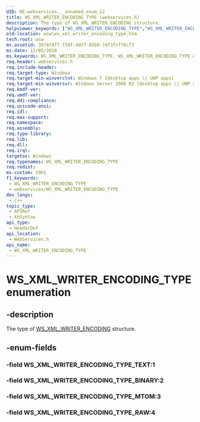 ```yaml
---
UID: NE:webservices.__unnamed_enum_12
title: WS_XML_WRITER_ENCODING_TYPE (webservices.h)
description: The type of WS_XML_WRITER_ENCODING structure.
helpviewer_keywords: ["WS_XML_WRITER_ENCODING_TYPE","WS_XML_WRITER_ENCODING_TYPE enumeration [Web Services for Windows]","WS_XML_WRITER_ENCODING_TYPE_BINARY","WS_XML_WRITER_ENCODING_TYPE_MTOM","WS_XML_WRITER_ENCODING_TYPE_TEXT","webservices/WS_XML_WRITER_ENCODING_TYPE","webservices/WS_XML_WRITER_ENCODING_TYPE_BINARY","webservices/WS_XML_WRITER_ENCODING_TYPE_MTOM","webservices/WS_XML_WRITER_ENCODING_TYPE_TEXT","wsw.ws_xml_writer_encoding_type"]
old-location: wsw\ws_xml_writer_encoding_type.htm
tech.root: wsw
ms.assetid: 3974f8f7-f58f-4df7-85b0-7df3fcf76cf3
ms.date: 12/05/2018
ms.keywords: WS_XML_WRITER_ENCODING_TYPE, WS_XML_WRITER_ENCODING_TYPE enumeration [Web Services for Windows], WS_XML_WRITER_ENCODING_TYPE_BINARY, WS_XML_WRITER_ENCODING_TYPE_MTOM, WS_XML_WRITER_ENCODING_TYPE_TEXT, webservices/WS_XML_WRITER_ENCODING_TYPE, webservices/WS_XML_WRITER_ENCODING_TYPE_BINARY, webservices/WS_XML_WRITER_ENCODING_TYPE_MTOM, webservices/WS_XML_WRITER_ENCODING_TYPE_TEXT, wsw.ws_xml_writer_encoding_type
req.header: webservices.h
req.include-header: 
req.target-type: Windows
req.target-min-winverclnt: Windows 7 [desktop apps \| UWP apps]
req.target-min-winversvr: Windows Server 2008 R2 [desktop apps \| UWP apps]
req.kmdf-ver: 
req.umdf-ver: 
req.ddi-compliance: 
req.unicode-ansi: 
req.idl: 
req.max-support: 
req.namespace: 
req.assembly: 
req.type-library: 
req.lib: 
req.dll: 
req.irql: 
targetos: Windows
req.typenames: WS_XML_WRITER_ENCODING_TYPE
req.redist: 
ms.custom: 19H1
f1_keywords:
 - WS_XML_WRITER_ENCODING_TYPE
 - webservices/WS_XML_WRITER_ENCODING_TYPE
dev_langs:
 - c++
topic_type:
 - APIRef
 - kbSyntax
api_type:
 - HeaderDef
api_location:
 - WebServices.h
api_name:
 - WS_XML_WRITER_ENCODING_TYPE
---
```


# WS_XML_WRITER_ENCODING_TYPE enumeration


## -description

The type of <a href="/windows/desktop/api/webservices/ns-webservices-ws_xml_writer_encoding">WS_XML_WRITER_ENCODING</a> structure.

## -enum-fields

### -field WS_XML_WRITER_ENCODING_TYPE_TEXT:1

### -field WS_XML_WRITER_ENCODING_TYPE_BINARY:2

### -field WS_XML_WRITER_ENCODING_TYPE_MTOM:3

### -field WS_XML_WRITER_ENCODING_TYPE_RAW:4
